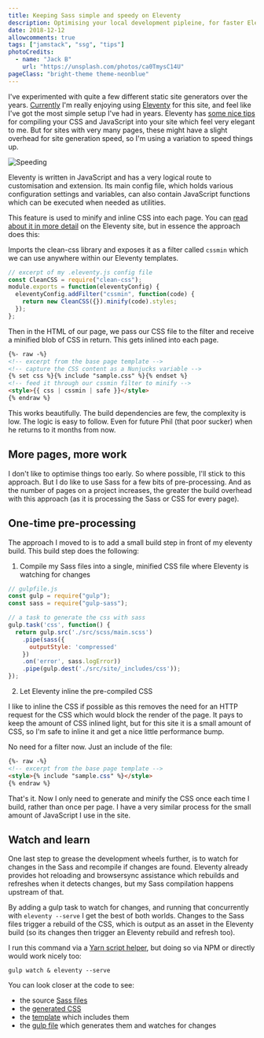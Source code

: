 ```yaml
---
title: Keeping Sass simple and speedy on Eleventy
description: Optimising your local development pipleine, for faster Eleventy Sass compilation
date: 2018-12-12
allowcomments: true
tags: ["jamstack", "ssg", "tips"]
photoCredits:
  - name: "Jack B"
    url: "https://unsplash.com/photos/ca0TmysC14U"
pageClass: "bright-theme theme-neonblue"
---
```


I've experimented with quite a few different static site generators over the years. [Currently](https://5c125977f00f9a00078d2ea6--hawksworx.netlify.com/) I'm really enjoying using [Eleventy](https://www.11ty.io/docs/tutorials/#quick-tips) for this site, and feel like I've got the most simple setup I've had in years. Eleventy has [some nice tips](https://www.11ty.io/docs/tutorials/#quick-tips) for compiling your CSS and JavaScript into your site which feel very elegant to me. But for sites with very many pages, these might have a slight overhead for site generation speed, so I'm using a variation to speed things up.


![Speeding](/images/jack-b-762488-unsplash.jpg "Speeding")

<!--more-->

Eleventy is written in JavaScript and has a very logical route to customisation and extension. Its main config file, which holds various configuration settings and variables, can also contain JavaScript functions which can be executed when needed as utilities.

This feature is used to minify and inline CSS into each page. You can [read about it in more detail](https://www.11ty.io/docs/tutorials/#quick-tips) on the Eleventy site, but in essence the approach does this:

Imports the clean-css library and exposes it as a filter called `cssmin` which we can use anywhere within our Eleventy templates.

```js
// excerpt of my .eleventy.js config file
const CleanCSS = require("clean-css");
module.exports = function(eleventyConfig) {
  eleventyConfig.addFilter("cssmin", function(code) {
    return new CleanCSS({}).minify(code).styles;
  });
};
```

Then in the HTML of our page, we pass our CSS file to the filter and receive a minified blob of CSS in return. This gets inlined into each page.

```html
{%- raw -%}
<!-- excerpt from the base page template -->
<!-- capture the CSS content as a Nunjucks variable -->
{% set css %}{% include "sample.css" %}{% endset %}
<!-- feed it through our cssmin filter to minify -->
<style>{{ css | cssmin | safe }}</style>
{% endraw %}
```

This works beautifully. The build dependencies are few, the complexity is low. The logic is easy to follow. Even for future Phil (that poor sucker) when he returns to it months from now.

## More pages, more work

I don't like to optimise things too early. So where possible, I'll stick to this approach. But I do like to use Sass for a few bits of pre-processing. And as the number of pages on a project increases, the greater the build overhead with this approach (as it is processing the Sass or CSS for every page).

## One-time pre-processing

The approach I moved to is to add a small build step in front of my eleventy build. This build step does the following:

1. Compile my Sass files into a single, minified CSS file where Eleventy is watching for changes

```js
// gulpfile.js
const gulp = require("gulp");
const sass = require("gulp-sass");

// a task to generate the css with sass
gulp.task('css', function() {
  return gulp.src('./src/scss/main.scss')
    .pipe(sass({
      outputStyle: 'compressed'
    })
    .on('error', sass.logError))
    .pipe(gulp.dest('./src/site/_includes/css'));
});
```

2. Let Eleventy inline the pre-compiled CSS

I like to inline the CSS if possible as this removes the need for an HTTP request for the CSS which would block the render of the page. It pays to keep the amount of CSS inlined light, but for this site it is a small amount of CSS, so I'm safe to inline it and get a nice little performance bump.

No need for a filter now. Just an include of the file:

```html
{%- raw -%}
<!-- excerpt from the base page template -->
<style>{% include "sample.css" %}</style>
{% endraw %}
```

That's it. Now I only need to generate and minify the CSS once each time I build, rather than once per page. I have a very similar process for the small amount of JavaScript I use in the site.


## Watch and learn

One last step to grease the development wheels further, is to watch for changes in the Sass and recompile if changes are found. Eleventy already provides hot reloading and browsersync assistance which rebuilds and refreshes when it detects changes, but my Sass compilation happens upstream of that.

By adding a gulp task to watch for changes, and running that concurrently with `eleventy --serve` I get the best of both worlds. Changes to the Sass files trigger a rebuild of the CSS, which is output as an asset in the Eleventy build (so its changes then trigger an Eleventy rebuild and refresh too).

I run this command via a [Yarn script helper](https://github.com/philhawksworth/hawksworx.com/tree/e359bc4fd55d96f01ab90f19dae721536f17225f/package.json#L6), but doing so via NPM or directly would work nicely too:

```
gulp watch & eleventy --serve
```


You can look closer at the code to see:
- the source [Sass files](https://github.com/philhawksworth/hawksworx.com/tree/e359bc4fd55d96f01ab90f19dae721536f17225f/src/scss)
- the [generated CSS](https://github.com/philhawksworth/hawksworx.com/blob/e359bc4fd55d96f01ab90f19dae721536f17225f/src/site/_includes/css/main.css)
- the [template](https://github.com/philhawksworth/hawksworx.com/blob/e359bc4fd55d96f01ab90f19dae721536f17225f/src/site/_includes/layouts/base.njk#L7) which includes them
- the [gulp file](https://github.com/philhawksworth/hawksworx.com/blob/e359bc4fd55d96f01ab90f19dae721536f17225f/gulpfile.js#L11-L18) which generates them and watches for changes





